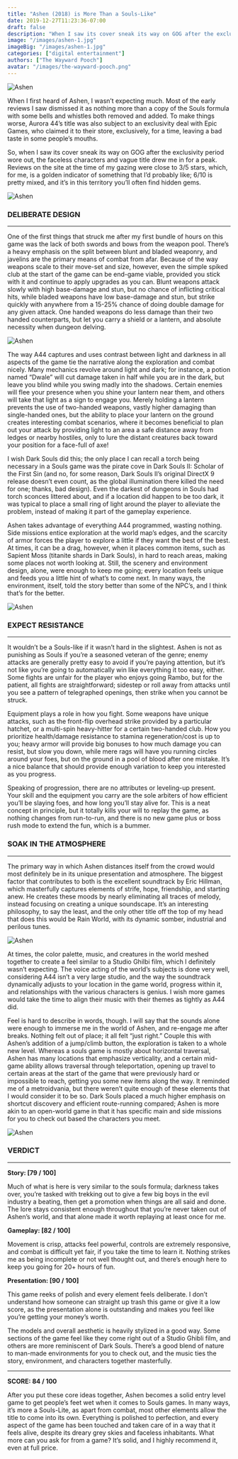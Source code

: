 ```yaml
---
title: "Ashen (2018) is More Than a Souls-Like"
date: 2019-12-27T11:23:36-07:00
draft: false
description: "When I saw its cover sneak its way on GOG after the exclusivity period wore out, the faceless characters and vague title drew me in for a peak."
image: "/images/ashen-1.jpg"
imageBig: "/images/ashen-1.jpg"
categories: ["digital entertainment"]
authors: ["The Wayward Pooch"]
avatar: "/images/the-wayward-pooch.png"
---
```


![Ashen](/images/ashen-1.jpg)

When I first heard of Ashen, I wasn’t expecting much. Most of the early reviews I saw dismissed it as nothing more than a copy of the Souls formula with some bells and whistles both removed and added. To make things worse, Aurora 44’s title was also subject to an exclusivity deal with Epic Games, who claimed it to their store, exclusively, for a time, leaving a bad taste in some people’s mouths.

So, when I saw its cover sneak its way on GOG after the exclusivity period wore out, the faceless characters and vague title drew me in for a peak. Reviews on the site at the time of my gazing were close to 3/5 stars, which, for me, is a golden indicator of something that I’d probably like; 6/10 is pretty mixed, and it’s in this territory you’ll often find hidden gems.

![Ashen](/images/ashen-2.jpg)

### DELIBERATE DESIGN

---

One of the first things that struck me after my first bundle of hours on this game was the lack of both swords and bows from the weapon pool. There’s a heavy emphasis on the split between blunt and bladed weaponry, and javelins are the primary means of combat from afar. Because of the way weapons scale to their move-set and size, however, even the simple spiked club at the start of the game can be end-game viable, provided you stick with it and continue to apply upgrades as you can. Blunt weapons attack slowly with high base-damage and stun, but no chance of inflicting critical hits, while bladed weapons have low base-damage and stun, but strike quickly with anywhere from a 15-25% chance of doing double damage for any given attack. One handed weapons do less damage than their two handed counterparts, but let you carry a shield or a lantern, and absolute necessity when dungeon delving.

![Ashen](/images/ashen-3.jpg)

The way A44 captures and uses contrast between light and darkness in all aspects of the game tie the narrative along the exploration and combat nicely. Many mechanics revolve around light and dark; for instance, a potion named “Dwale” will cut damage taken in half while you are in the dark, but leave you blind while you swing madly into the shadows. Certain enemies will flee your presence when you shine your lantern near them, and others will take that light as a sign to engage you. Merely holding a lantern prevents the use of two-handed weapons, vastly higher damaging than single-handed ones, but the ability to place your lantern on the ground creates interesting combat scenarios, where it becomes beneficial to plan out your attack by providing light to an area a safe distance away from ledges or nearby hostiles, only to lure the distant creatures back toward your position for a face-full of axe!

I wish Dark Souls did this; the only place I can recall a torch being necessary in a Souls game was the pirate cove in Dark Souls II: Scholar of the First Sin (and no, for some reason, Dark Souls II’s original DirectX 9 release doesn’t even count, as the global illumination there killed the need for one; thanks, bad design). Even the darkest of dungeons in Souls had torch sconces littered about, and if a location did happen to be too dark, it was typical to place a small ring of light around the player to alleviate the problem, instead of making it part of the gameplay experience.

Ashen takes advantage of everything A44 programmed, wasting nothing. Side missions entice exploration at the world map’s edges, and the scarcity of armor forces the player to explore a little if they want the best of the best. At times, it can be a drag, however, when it places common items, such as Sapient Moss (titanite shards in Dark Souls), in hard to reach areas, making some places not worth looking at. Still, the scenery and environment design, alone, were enough to keep me going; every location feels unique and feeds you a little hint of what’s to come next. In many ways, the environment, itself, told the story better than some of the NPC’s, and I think that’s for the better.

![Ashen](/images/ashen-4.jpg)

### EXPECT RESISTANCE

---

It wouldn’t be a Souls-like if it wasn’t hard in the slightest. Ashen is not as punishing as Souls if you’re a seasoned veteran of the genre; enemy attacks are generally pretty easy to avoid if you’re paying attention, but it’s not like you’re going to automatically win like everything it too easy, either. Some fights are unfair for the player who enjoys going Rambo, but for the patient, all fights are straightforward; sidestep or roll away from attacks until you see a pattern of telegraphed openings, then strike when you cannot be struck.

Equipment plays a role in how you fight. Some weapons have unique attacks, such as the front-flip overhead strike provided by a particular hatchet, or a multi-spin heavy-hitter for a certain two-handed club. How you prioritize health/damage resistance to stamina regeneration/cost is up to you; heavy armor will provide big bonuses to how much damage you can resist, but slow you down, while mere rags will have you running circles around your foes, but on the ground in a pool of blood after one mistake. It’s a nice balance that should provide enough variation to keep you interested as you progress.

Speaking of progression, there are no attributes or leveling-up present. Your skill and the equipment you carry are the sole arbiters of how efficient you’ll be slaying foes, and how long you’ll stay alive for. This is a neat concept in principle, but it totally kills your will to replay the game, as nothing changes from run-to-run, and there is no new game plus or boss rush mode to extend the fun, which is a bummer.

### SOAK IN THE ATMOSPHERE

---

The primary way in which Ashen distances itself from the crowd would most definitely be in its unique presentation and atmosphere. The biggest factor that contributes to both is the excellent soundtrack by Eric Hillman, which masterfully captures elements of strife, hope, friendship, and starting anew. He creates these moods by nearly eliminating all traces of melody, instead focusing on creating a unique soundscape. It’s an interesting philosophy, to say the least, and the only other title off the top of my head that does this would be Rain World, with its dynamic somber, industrial and perilous tunes.

![Ashen](/images/ashen-5.jpg)

At times, the color palette, music, and creatures in the world meshed together to create a feel similar to a Studio Ghilbi film, which I definitely wasn’t expecting. The voice acting of the world’s subjects is done very well, considering A44 isn’t a very large studio, and the way the soundtrack dynamically adjusts to your location in the game world, progress within it, and relationships with the various characters is genius. I wish more games would take the time to align their music with their themes as tightly as A44 did.

Feel is hard to describe in words, though. I will say that the sounds alone were enough to immerse me in the world of Ashen, and re-engage me after breaks. Nothing felt out of place; it all felt “just right.” Couple this with Ashen’s addition of a jump/climb button, the exploration is taken to a whole new level. Whereas a souls game is mostly about horizontal traversal, Ashen has many locations that emphasize verticality, and a certain mid-game ability allows traversal through teleportation, opening up travel to certain areas at the start of the game that were previously hard or impossible to reach, getting you some new items along the way. It reminded me of a metroidvania, but there weren’t quite enough of these elements that I would consider it to be so. Dark Souls placed a much higher emphasis on shortcut discovery and efficient route-running compared; Ashen is more akin to an open-world game in that it has specific main and side missions for you to check out based the characters you meet.

![Ashen](/images/ashen-6.jpg)

### VERDICT

---

**Story: [79 / 100]**

Much of what is here is very similar to the souls formula; darkness takes over, you’re tasked with trekking out to give a few big boys in the evil industry a beating, then get a promotion when things are all said and done. The lore stays consistent enough throughout that you’re never taken out of Ashen’s world, and that alone made it worth replaying at least once for me.

**Gameplay: [82 / 100]**

Movement is crisp, attacks feel powerful, controls are extremely responsive, and combat is difficult yet fair, if you take the time to learn it. Nothing strikes me as being incomplete or not well thought out, and there’s enough here to keep you going for 20+ hours of fun.

**Presentation: [90 / 100]**

This game reeks of polish and every element feels deliberate. I don’t understand how someone can straight up trash this game or give it a low score, as the presentation alone is outstanding and makes you feel like you’re getting your money’s worth.

The models and overall aesthetic is heavily stylized in a good way. Some sections of the game feel like they come right out of a Studio Ghibli film, and others are more reminiscent of Dark Souls. There’s a good blend of nature to man-made environments for you to check out, and the music ties the story, environment, and characters together masterfully.

---

**SCORE: 84 / 100**

After you put these core ideas together, Ashen becomes a solid entry level game to get people’s feet wet when it comes to Souls games. In many ways, it’s more a Souls-Lite, as apart from combat, most other elements allow the title to come into its own. Everything is polished to perfection, and every aspect of the game has been touched and taken care of in a way that it feels alive, despite its dreary grey skies and faceless inhabitants. What more can you ask for from a game? It’s solid, and I highly recommend it, even at full price.
